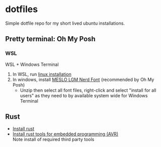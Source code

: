 # dotfiles

Simple dotfile repo for my short lived ubuntu installations.


## Pretty terminal: Oh My Posh

### WSL

WSL + Windows Terminal

1. In WSL, run [linux installation](https://ohmyposh.dev/docs/linux)
1. In windows, install [MESLO LGM Nerd Font](https://www.nerdfonts.com/font-downloads) (recommended by Oh My Posh)
   - Unzip then select all font files, right-click and select "install for all users" as they need to by available system wide for Windows Terminal


## Rust

- [Install rust](https://www.rust-lang.org/tools/install)
- [Install rust tools for embedded programming (AVR)](https://book.avr-rust.com/002-installing-the-compiler.html)  
  Note install of required third party tools